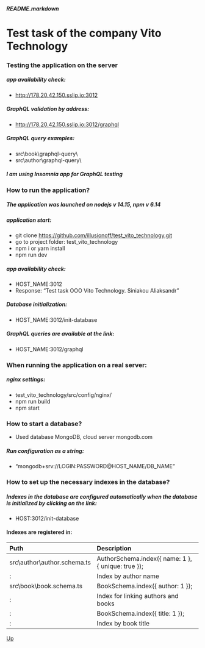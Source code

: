 <a id="anchor"></a>
##### README.markdown

Test task of the company Vito Technology
=============


### Testing the application on the server

##### app availability check:
* http://178.20.42.150.sslip.io:3012

##### GraphQL validation by address:
* http://178.20.42.150.sslip.io:3012/graphql

##### GraphQL query examples:
* src\book\graphql-query\
* src\author\graphql-query\
##### I am using Insomnia app for GraphQL testing



### How to run the application? 

##### The application was launched on nodejs  v 14.15, npm v 6.14 

##### application start:
* git clone https://github.com/illusionoff/test_vito_technology.git
* go to project folder: test_vito_technology
* npm i		or yarn install
* npm run dev

##### app availability check:
* HOST_NAME:3012
* Response: “Test task ООО Vito Technology. Siniakou Aliaksandr”

##### Database initialization:
* HOST_NAME:3012/init-database

##### GraphQL queries are available at the link:
* HOST_NAME:3012/graphql


### When running the application on a real server:


##### nginx settings: 
* test_vito_technology/src/config/nginx/
* npm run build
* npm start

### How to start a database?

* Used database MongoDB, cloud server mongodb.com


##### Run configuration as a string: 
* “mongodb+srv://LOGIN:PASSWORD@HOST_NAME/DB_NAME”



### How to set up the necessary indexes in the database?

##### Indexes in the database are configured automatically when the database is initialized by clicking on the link:
* HOST:3012/init-database


#### Indexes are registered in:

Puth | Description
:----|:---------
src\author\author.schema.ts | AuthorSchema.index({ name: 1 }, { unique: true });
 : |  Index by author name
src\book\book.schema.ts | BookSchema.index({ author: 1 });
: | Index for linking authors and books
: | BookSchema.index({ title: 1 });
: | Index by book title

[Up](#anchor)